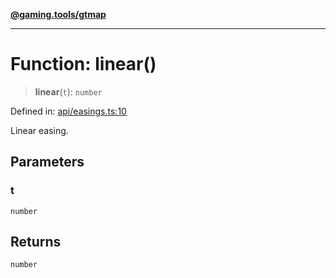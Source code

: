[**@gaming.tools/gtmap**](README.md)

***

# Function: linear()

> **linear**(`t`): `number`

Defined in: [api/easings.ts:10](https://github.com/gamingtools/gt-map/blob/37582d0663306e25f7b67e6e3ae4390bd14c21af/packages/gtmap/src/api/easings.ts#L10)

Linear easing.

## Parameters

### t

`number`

## Returns

`number`
